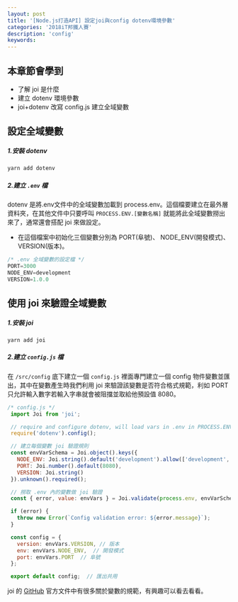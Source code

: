 ```yaml
---
layout: post
title: '[Node.js打造API] 設定joi與config dotenv環境參數'
categories: '2018iT邦鐵人賽'
description: 'config'
keywords: 
---
```


## 本章節會學到
- 了解 joi 是什麼
- 建立 dotenv 環境參數
- joi+dotenv 改寫 config.js 建立全域變數


## 設定全域變數

##### 1.安裝 dotenv
  ```bash
  yarn add dotenv
  ```

##### 2.建立 `.env` 檔
    
  dotenv 是將.env文件中的全域變數加載到 process.env。這個檔要建立在最外層資料夾，在其他文件中只要呼叫 `PROCESS.ENV.[變數名稱]` 就能將此全域變數撈出來了，通常還會搭配 joi 來做設定。

- 在這個檔案中初始化三個變數分別為 PORT(阜號)、 NODE_ENV(開發模式)、VERSION(版本)。

```js
/* .env 全域變數的設定檔 */
PORT=3000
NODE_ENV=development
VERSION=1.0.0
```

## 使用 joi 來驗證全域變數

##### 1.安裝 joi

  ```bash
  yarn add joi
  ```

##### 2.建立 `config.js` 檔

  在 `/src/config` 底下建立一個 `config.js` 裡面專門建立一個 config  物件變數並匯出，其中在變數產生時我們利用 joi 來驗證該變數是否符合格式規範，利如 PORT 只允許輸入數字若輸入字串就會被阻擋並取給他預設值 8080。

   ```js
   /* config.js */
    import Joi from 'joi';

    // require and configure dotenv, will load vars in .env in PROCESS.ENV
    require('dotenv').config();

    // 建立每個變數 joi 驗證規則
    const envVarSchema = Joi.object().keys({
      NODE_ENV: Joi.string().default('development').allow(['development', 'production']),
      PORT: Joi.number().default(8080),
      VERSION: Joi.string()
    }).unknown().required();

    // 撈取 .env 內的變數做 joi 驗證
    const { error, value: envVars } = Joi.validate(process.env, envVarSchema);

    if (error) {
      throw new Error(`Config validation error: ${error.message}`);
    }

    const config = {
      version: envVars.VERSION, // 版本
      env: envVars.NODE_ENV,  // 開發模式
      port: envVars.PORT  // 阜號
    };

    export default config;  // 匯出共用

   ```

   joi 的 [GitHub](https://github.com/hapijs/joi/blob/v13.0.2/API.md) 官方文件中有很多關於變數的規範，有興趣可以看去看看。
